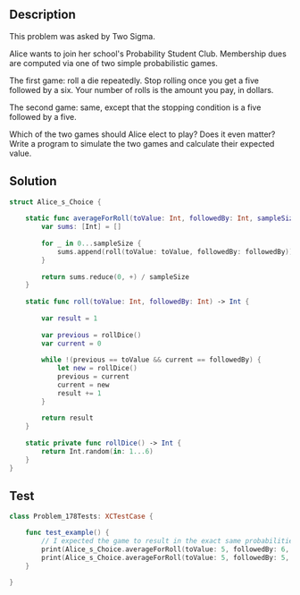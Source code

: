 ## Description

This problem was asked by Two Sigma.

Alice wants to join her school's Probability Student Club. Membership dues are computed via one of two simple probabilistic games.

The first game: roll a die repeatedly. Stop rolling once you get a five followed by a six. Your number of rolls is the amount you pay, in dollars.

The second game: same, except that the stopping condition is a five followed by a five.

Which of the two games should Alice elect to play? Does it even matter? Write a program to simulate the two games and calculate their expected value.

## Solution

```swift
struct Alice_s_Choice {
    
    static func averageForRoll(toValue: Int, followedBy: Int, sampleSize: Int) -> Int {
        var sums: [Int] = []
        
        for _ in 0...sampleSize {
            sums.append(roll(toValue: toValue, followedBy: followedBy))
        }
        
        return sums.reduce(0, +) / sampleSize
    }
    
    static func roll(toValue: Int, followedBy: Int) -> Int {
        
        var result = 1
        
        var previous = rollDice()
        var current = 0
        
        while !(previous == toValue && current == followedBy) {
            let new = rollDice()
            previous = current
            current = new
            result += 1
        }
        
        return result
    }
    
    static private func rollDice() -> Int {
        return Int.random(in: 1...6)
    }
}
```

## Test

```swift
class Problem_178Tests: XCTestCase {

    func test_example() {
        // I expected the game to result in the exact same probabilities however the program seems to constantly get an average of 36 or 37 rolls required for the first game versus 42 or 43 rolls required for the second game (for 100000 samples)
        print(Alice_s_Choice.averageForRoll(toValue: 5, followedBy: 6, sampleSize: 100000))
        print(Alice_s_Choice.averageForRoll(toValue: 5, followedBy: 5, sampleSize: 100000))
    }

}
```